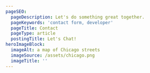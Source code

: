 ```yaml
---
pageSEO:
  pageDescription: Let's do something great together.
  pageKeywords: 'contact form, developer'
  pageTitle: Contact
  pageType: article
  postingTitle: Let's Chat!
heroImageBlock:
  imageAlt: a map of Chicago streets
  imageSource: /assets/chicago.png
  imageTitle: ''
---
```


